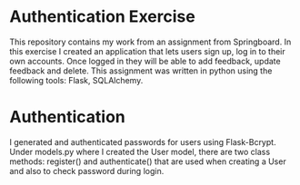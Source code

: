 # Authentication Exercise

This repository contains my work from an assignment from Springboard. In this exercise I created an application that lets users sign up, log in to their own accounts. Once logged in they will be able to add feedback, update feedback and delete. This assignment was written in python using the following tools: Flask, SQLAlchemy. 


# Authentication
I generated and authenticated passwords for users using Flask-Bcrypt. Under models.py where I created the User  model, there are two class methods: register() and authenticate() that are used when creating a User and also to check password during login. 
